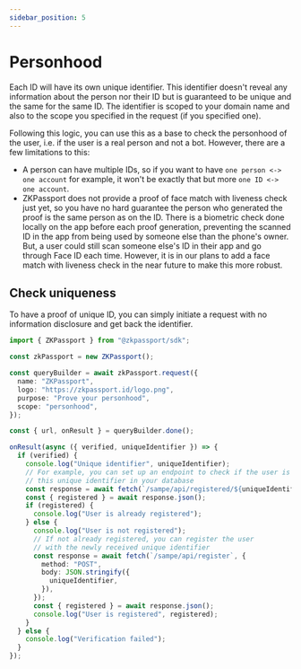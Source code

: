 ```yaml
---
sidebar_position: 5
---
```


# Personhood

Each ID will have its own unique identifier. This identifier doesn't reveal any information about the person nor their ID but is guaranteed to be unique and the same for the same ID. The identifier is scoped to your domain name and also to the scope you specified in the request (if you specified one).

Following this logic, you can use this as a base to check the personhood of the user, i.e. if the user is a real person and not a bot. However, there are a few limitations to this:

- A person can have multiple IDs, so if you want to have `one person <-> one account` for example, it won't be exactly that but more `one ID <-> one account`.
- ZKPassport does not provide a proof of face match with liveness check just yet, so you have no hard guarantee the person who generated the proof is the same person as on the ID. There is a biometric check done locally on the app before each proof generation, preventing the scanned ID in the app from being used by someone else than the phone's owner. But, a user could still scan someone else's ID in their app and go through Face ID each time. However, it is in our plans to add a face match with liveness check in the near future to make this more robust.

## Check uniqueness

To have a proof of unique ID, you can simply initiate a request with no information disclosure and get back the identifier.

```typescript
import { ZKPassport } from "@zkpassport/sdk";

const zkPassport = new ZKPassport();

const queryBuilder = await zkPassport.request({
  name: "ZKPassport",
  logo: "https://zkpassport.id/logo.png",
  purpose: "Prove your personhood",
  scope: "personhood",
});

const { url, onResult } = queryBuilder.done();

onResult(async ({ verified, uniqueIdentifier }) => {
  if (verified) {
    console.log("Unique identifier", uniqueIdentifier);
    // For example, you can set up an endpoint to check if the user is registered under
    // this unique identifier in your database
    const response = await fetch(`/sampe/api/registered/${uniqueIdentifier}`);
    const { registered } = await response.json();
    if (registered) {
      console.log("User is already registered");
    } else {
      console.log("User is not registered");
      // If not already registered, you can register the user
      // with the newly received unique identifier
      const response = await fetch(`/sampe/api/register`, {
        method: "POST",
        body: JSON.stringify({
          uniqueIdentifier,
        }),
      });
      const { registered } = await response.json();
      console.log("User is registered", registered);
    }
  } else {
    console.log("Verification failed");
  }
});
```
